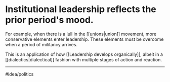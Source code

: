 # Institutional leadership reflects the prior period's mood.
For example, when there is a lull in the [[unions|union]] movement, more conservative elements enter leadership. These elements must be overcome when a period of militancy arrives. 

This is an application of how [[Leadership develops organically]], albeit in a [[dialectics|dialectical]] fashion with multiple stages of action and reaction. 

---
#idea/politics 
